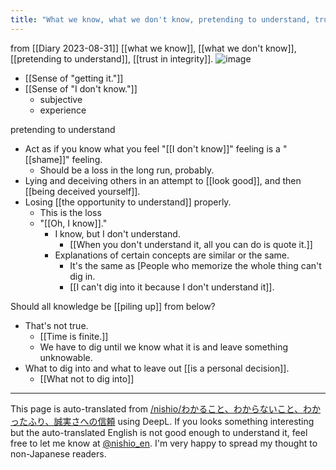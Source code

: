 ```yaml
---
title: "What we know, what we don't know, pretending to understand, trust in honesty"
---
```


from  [[Diary 2023-08-31]]
[[what we know]], [[what we don't know]], [[pretending to understand]], [[trust in integrity]].
![image](https://gyazo.com/af03392ded25bd88618d56702719ad2d/thumb/1000)
- [[Sense of "getting it."]]
- [[Sense of "I don't know."]]
    - subjective
    - experience

pretending to understand
- Act as if you know what you feel "[[I don't know]]" feeling is a "[[shame]]" feeling.
    - Should be a loss in the long run, probably.
- Lying and deceiving others in an attempt to [[look good]], and then [[being deceived yourself]].
- Losing [[the opportunity to understand]] properly.
    - This is the loss
    - "[[Oh, I know]]."
        - I know, but I don't understand.
            - [[When you don't understand it, all you can do is quote it.]]
        - Explanations of certain concepts are similar or the same.
            - It's the same as [People who memorize the whole thing can't dig in.
            - [[I can't dig into it because I don't understand it]].

Should all knowledge be [[piling up]] from below?
- That's not true.
    - [[Time is finite.]]
    - We have to dig until we know what it is and leave something unknowable.
- What to dig into and what to leave out [[is a personal decision]].
    - [[What not to dig into]]

---
This page is auto-translated from [/nishio/わかること、わからないこと、わかったふり、誠実さへの信頼](https://scrapbox.io/nishio/わかること、わからないこと、わかったふり、誠実さへの信頼) using DeepL. If you looks something interesting but the auto-translated English is not good enough to understand it, feel free to let me know at [@nishio_en](https://twitter.com/nishio_en). I'm very happy to spread my thought to non-Japanese readers.